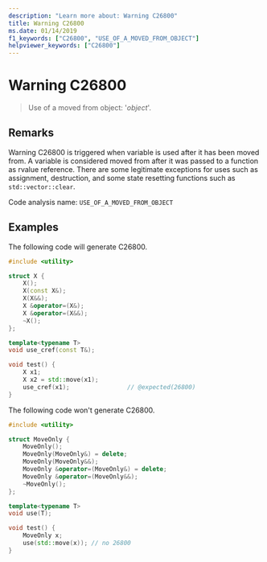 ```yaml
---
description: "Learn more about: Warning C26800"
title: Warning C26800
ms.date: 01/14/2019
f1_keywords: ["C26800", "USE_OF_A_MOVED_FROM_OBJECT"]
helpviewer_keywords: ["C26800"]
---
```

# Warning C26800

> Use of a moved from object: '*object*'.

## Remarks

Warning C26800 is triggered when variable is used after it has been moved from. A variable is considered moved from after it was passed to a function as rvalue reference. There are some legitimate exceptions for uses such as assignment, destruction, and some state resetting functions such as `std::vector::clear`.

Code analysis name: `USE_OF_A_MOVED_FROM_OBJECT`

## Examples

The following code will generate C26800.

```cpp
#include <utility>

struct X {
    X();
    X(const X&);
    X(X&&);
    X &operator=(X&);
    X &operator=(X&&);
    ~X();
};

template<typename T>
void use_cref(const T&);

void test() {
    X x1;
    X x2 = std::move(x1);
    use_cref(x1);                // @expected(26800)
}
```

The following code won't generate C26800.

```cpp
#include <utility>

struct MoveOnly {
    MoveOnly();
    MoveOnly(MoveOnly&) = delete;
    MoveOnly(MoveOnly&&);
    MoveOnly &operator=(MoveOnly&) = delete;
    MoveOnly &operator=(MoveOnly&&);
    ~MoveOnly();
};

template<typename T>
void use(T);

void test() {
    MoveOnly x;
    use(std::move(x)); // no 26800
}
```
